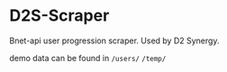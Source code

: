# D2S-Scraper
Bnet-api user progression scraper. Used by D2 Synergy.

demo data can be found in `/users/` `/temp/`
